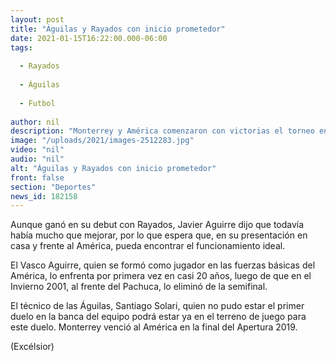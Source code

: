 ```yaml
---
layout: post
title: "Águilas y Rayados con inicio prometedor"
date: 2021-01-15T16:22:00.000-06:00
tags:
  
  - Rayados
  
  - Águilas
  
  - Futbol
  
author: nil
description: "Monterrey y América comenzaron con victorias el torneo en la presentación de sus entrenadores, por lo que se espera sea el mejor duelo de la Jornada 2"
image: "/uploads/2021/images-2512283.jpg"
video: "nil"
audio: "nil"
alt: "Águilas y Rayados con inicio prometedor"
front: false
section: "Deportes"
news_id: 182158
---
```


Aunque ganó en su debut con Rayados, Javier Aguirre dijo que todavía había mucho que mejorar, por lo que espera que, en su presentación en casa y frente al América, pueda encontrar el funcionamiento ideal.

El Vasco Aguirre, quien se formó como jugador en las fuerzas básicas del América, lo enfrenta por primera vez en casi 20 años, luego de que en el Invierno 2001, al frente del Pachuca,  lo eliminó de la semifinal.

El técnico de las Águilas, Santiago Solari, quien no pudo estar el primer duelo en la banca del equipo podrá estar ya en el terreno de juego para este duelo. Monterrey venció al América en la final del Apertura 2019.

(Excélsior)